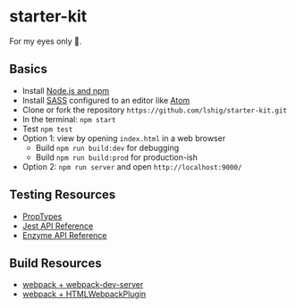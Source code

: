 # starter-kit

For my eyes only :eyes:.

## Basics
- Install [Node.js and npm](https://nodejs.org/en/)
- Install [SASS](http://sass-lang.com/) configured to an editor like [Atom](https://atom.io/)
- Clone or fork the repository `https://github.com/lshig/starter-kit.git`
- In the terminal: `npm start`
- Test `npm test`
- Option 1: view by opening `index.html` in a web browser
  - Build `npm run build:dev` for debugging
  - Build `npm run build:prod` for production-ish
- Option 2: `npm run server` and open `http://localhost:9000/`

## Testing Resources
- [PropTypes](https://www.npmjs.com/package/prop-types)
- [Jest API Reference](https://facebook.github.io/jest/docs/api.html)
- [Enzyme API Reference](http://airbnb.io/enzyme/docs/api/index.html)

## Build Resources
- [webpack + webpack-dev-server](https://webpack.js.org/configuration/dev-server/#devserver)
- [webpack + HTMLWebpackPlugin](https://webpack.js.org/plugins/html-webpack-plugin/)
